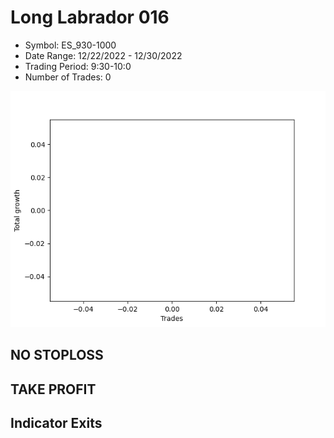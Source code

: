 # Long Labrador 016 
- Symbol: ES_930-1000
- Date Range: 12/22/2022 - 12/30/2022
- Trading Period: 9:30-10:0
- Number of Trades: 0

![Plot](LongLabrador016ES_930-1000.png)
## NO STOPLOSS














## TAKE PROFIT











## Indicator Exits

